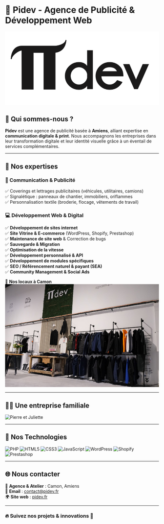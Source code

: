 # 🏢 Pidev - Agence de Publicité & Développement Web

![Pidev Logo](assets/logo-pidev.png)

## 🚀 Qui sommes-nous ?

**Pidev** est une agence de publicité basée à **Amiens**, alliant expertise en **communication digitale & print**. 
Nous accompagnons les entreprises dans leur transformation digitale et leur identité visuelle grâce à un éventail de services complémentaires.

---

## 🔹 Nos expertises

### 🎨 Communication & Publicité
✅ Coverings et lettrages publicitaires (véhicules, utilitaires, camions)  
✅ Signalétique : panneaux de chantier, immobiliers, oriflammes  
✅ Personnalisation textile (broderie, flocage, vêtements de travail)  

### 💻 Développement Web & Digital
✅ **Développement de sites internet**  
✅ **Site Vitrine & E-commerce** (WordPress, Shopify, Prestashop)  
✅ **Maintenance de site web** & Correction de bugs  
✅ **Sauvegarde & Migration**  
✅ **Optimisation de la vitesse**  
✅ **Développement personnalisé & API**  
✅ **Développement de modules spécifiques**  
✅ **SEO / Référencement naturel & payant (SEA)**  
✅ **Community Management & Social Ads**  

📍 **Nos locaux à Camon**
![Nos Locaux](assets/locaux-pidev.jpg)

---

## 👨‍💼 Une entreprise familiale

![Pierre et Juliette](assets/patrons-pidev.jpg)

---

## 📌 Nos Technologies

![PHP](https://img.shields.io/badge/PHP-777BB4?style=for-the-badge&logo=php&logoColor=white)
![HTML5](https://img.shields.io/badge/HTML5-E34F26?style=for-the-badge&logo=html5&logoColor=white)
![CSS3](https://img.shields.io/badge/CSS3-1572B6?style=for-the-badge&logo=css3&logoColor=white)
![JavaScript](https://img.shields.io/badge/JavaScript-F7DF1E?style=for-the-badge&logo=javascript&logoColor=black)
![WordPress](https://img.shields.io/badge/WordPress-21759B?style=for-the-badge&logo=wordpress&logoColor=white)
![Shopify](https://img.shields.io/badge/Shopify-7AB55C?style=for-the-badge&logo=shopify&logoColor=white)
![Prestashop](https://img.shields.io/badge/PrestaShop-DF0067?style=for-the-badge&logo=prestashop&logoColor=white)

---

## 🌐 Nous contacter

📍 **Agence & Atelier** : Camon, Amiens  
📧 **Email** : contact@pidev.fr  
🌍 **Site web** : [pidev.fr](https://pidev.fr)  

---

### 🔥 Suivez nos projets & innovations 🚀
